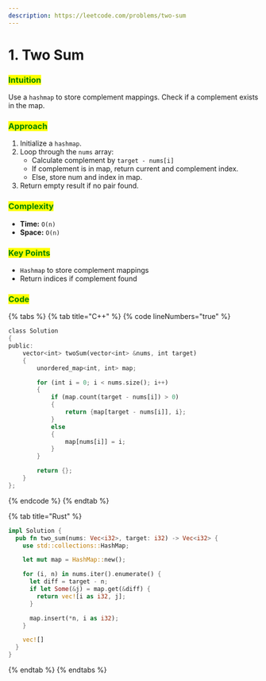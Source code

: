 ```yaml
---
description: https://leetcode.com/problems/two-sum
---
```


# 1. Two Sum

### <mark style="color:green;">Intuition</mark>

Use a `hashmap` to store complement mappings. Check if a complement exists in the map.

### <mark style="color:green;">Approach</mark>

1. Initialize a `hashmap`.
2. Loop through the `nums` array:
   * Calculate complement by `target - nums[i]`
   * If complement is in map, return current and complement index.
   * Else, store num and index in map.
3. Return empty result if no pair found.

### <mark style="color:green;">Complexity</mark>

* **Time:** `O(n)`
* **Space:** `O(n)`

### <mark style="color:green;">Key Points</mark>

* `Hashmap` to store complement mappings
* Return indices if complement found

### <mark style="color:green;">**Code**</mark>

{% tabs %}
{% tab title="C++" %}
{% code lineNumbers="true" %}
```rust
class Solution
{
public:
    vector<int> twoSum(vector<int> &nums, int target)
    {
        unordered_map<int, int> map;

        for (int i = 0; i < nums.size(); i++)
        {
            if (map.count(target - nums[i]) > 0)
            {
                return {map[target - nums[i]], i};
            }
            else
            {
                map[nums[i]] = i;
            }
        }

        return {};
    }
};
```
{% endcode %}
{% endtab %}

{% tab title="Rust" %}
```rust
impl Solution {
  pub fn two_sum(nums: Vec<i32>, target: i32) -> Vec<i32> {
    use std::collections::HashMap;

    let mut map = HashMap::new();

    for (i, n) in nums.iter().enumerate() {
      let diff = target - n;
      if let Some(&j) = map.get(&diff) {
        return vec![i as i32, j];
      }

      map.insert(*n, i as i32);
    }

    vec![]
  }
}
```
{% endtab %}
{% endtabs %}
